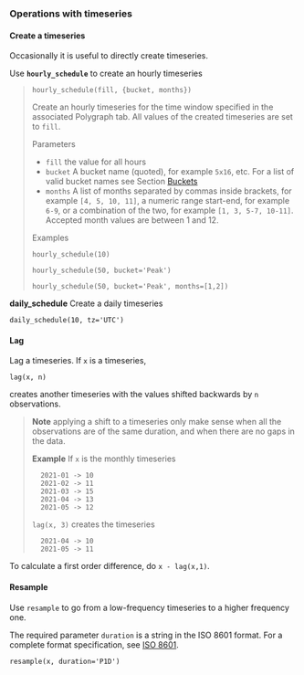 ### Operations with timeseries

#### Create a timeseries

Occasionally it is useful to directly create timeseries. 

Use **`hourly_schedule`** to create an hourly timeseries

> `hourly_schedule(fill, {bucket, months})`
> 
> Create an hourly timeseries for the time window specified in the 
> associated Polygraph tab.  All values of the created timeseries 
> are set to `fill`. 
> 
> Parameters
> * `fill` the value for all hours
> * `bucket` A bucket name (quoted), for example ``5x16``, etc.  For a list
>   of valid bucket names see Section [Buckets](../../energy_concepts/buckets.md)
> * `months` A list of months separated by commas inside brackets, for example
>   ``[4, 5, 10, 11]``, a numeric range start-end, for example `6-9`, or a
>   combination of the two, for example `[1, 3, 5-7, 10-11]`.  Accepted month
>   values are between 1 and 12.
> 
> Examples
>
>   `hourly_schedule(10)`
> 
>   `hourly_schedule(50, bucket='Peak')`
>
>   `hourly_schedule(50, bucket='Peak', months=[1,2])`

**daily_schedule** Create a daily timeseries

```
daily_schedule(10, tz='UTC')
```

#### Lag

Lag a timeseries.  If `x` is a timeseries, 

```
lag(x, n)
```
creates another timeseries with the values shifted backwards by `n` 
observations.  

> **Note** applying a shift to a timeseries only make sense when all the 
> observations are of the same duration, and when there are no gaps in the 
> data.  
> 
> **Example** 
> If `x` is the monthly timeseries
>```
>   2021-01 -> 10
>   2021-02 -> 11
>   2021-03 -> 15
>   2021-04 -> 13
>   2021-05 -> 12
>```
> `lag(x, 3)` creates the timeseries
> ```
>   2021-04 -> 10
>   2021-05 -> 11
> ```

To calculate a first order difference, do `x - lag(x,1)`.


#### Resample

Use `resample` to go from a low-frequency timeseries to a higher frequency 
one. 

The required parameter `duration` is a string in the ISO 8601 format. For 
a complete format specification, see 
[ISO 8601](https://en.wikipedia.org/wiki/ISO_8601#Durations).  

```
resample(x, duration='P1D')
```


